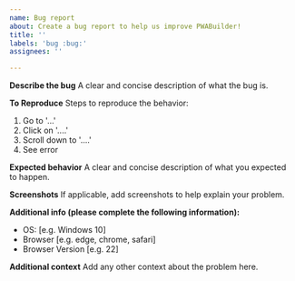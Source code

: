 ```yaml
---
name: Bug report
about: Create a bug report to help us improve PWABuilder!
title: ''
labels: 'bug :bug:'
assignees: ''

---
```


**Describe the bug**
A clear and concise description of what the bug is.

**To Reproduce**
Steps to reproduce the behavior:
1. Go to '...'
2. Click on '....'
3. Scroll down to '....'
4. See error

**Expected behavior**
A clear and concise description of what you expected to happen.

**Screenshots**
If applicable, add screenshots to help explain your problem.

**Additional info (please complete the following information):**
 - OS: [e.g. Windows 10]
 - Browser [e.g. edge, chrome, safari]
 - Browser Version [e.g. 22]

**Additional context**
Add any other context about the problem here.
